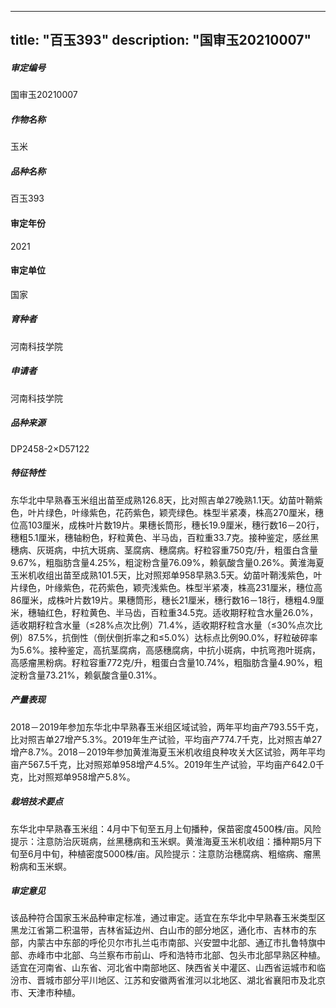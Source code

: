 
---
title: "百玉393"
description: "国审玉20210007"
---
##### 审定编号 
国审玉20210007

##### 作物名称
玉米

##### 品种名称
百玉393

#### 审定年份
2021	

#### 审定单位
国家

##### 育种者
河南科技学院

##### 申请者
河南科技学院

##### 品种来源
DP2458-2×D57122

##### 特征特性
东华北中早熟春玉米组出苗至成熟126.8天，比对照吉单27晚熟1.1天。幼苗叶鞘紫色，叶片绿色，叶缘紫色，花药紫色，颖壳绿色。株型半紧凑，株高270厘米，穗位高103厘米，成株叶片数19片。果穗长筒形，穗长19.9厘米，穗行数16－20行，穗粗5.1厘米，穗轴粉色，籽粒黄色、半马齿，百粒重33.7克。接种鉴定，感丝黑穗病、灰斑病，中抗大斑病、茎腐病、穗腐病。籽粒容重750克/升，粗蛋白含量9.67%，粗脂肪含量4.25%，粗淀粉含量76.09%，赖氨酸含量0.26%。黄淮海夏玉米机收组出苗至成熟101.5天，比对照郑单958早熟3.5天。幼苗叶鞘浅紫色，叶片绿色，叶缘紫色，花药紫色，颖壳浅紫色。株型半紧凑，株高231厘米，穗位高86厘米，成株叶片数19片。果穗筒形，穗长21厘米，穗行数16－18行，穗粗4.9厘米，穗轴红色，籽粒黄色、半马齿，百粒重34.5克。适收期籽粒含水量26.0%，适收期籽粒含水量（≤28%点次比例）71.4%，适收期籽粒含水量（≤30%点次比例）87.5%，抗倒性（倒伏倒折率之和≤5.0%）达标点比例90.0%，籽粒破碎率为5.6%。接种鉴定，高抗茎腐病，高感穗腐病，中抗小斑病，中抗弯孢叶斑病，高感瘤黑粉病。籽粒容重772克/升，粗蛋白含量10.74%，粗脂肪含量4.90%，粗淀粉含量73.21%，赖氨酸含量0.31%。

##### 产量表现
2018－2019年参加东华北中早熟春玉米组区域试验，两年平均亩产793.55千克，比对照吉单27增产5.3%。2019年生产试验，平均亩产774.7千克，比对照吉单27增产8.7%。2018－2019年参加黄淮海夏玉米机收组良种攻关大区试验，两年平均亩产567.5千克，比对照郑单958增产4.5%。2019年生产试验，平均亩产642.0千克，比对照郑单958增产5.8%。

##### 栽培技术要点
东华北中早熟春玉米组：4月中下旬至五月上旬播种，保苗密度4500株/亩。风险提示：注意防治灰斑病，丝黑穗病和玉米螟。黄淮海夏玉米机收组：播种期5月下旬至6月中旬，种植密度5000株/亩。风险提示：注意防治穗腐病、粗缩病、瘤黑粉病和玉米螟。

##### 审定意见
该品种符合国家玉米品种审定标准，通过审定。适宜在东华北中早熟春玉米类型区黑龙江省第二积温带，吉林省延边州、白山市的部分地区，通化市、吉林市的东部，内蒙古中东部的呼伦贝尔市扎兰屯市南部、兴安盟中北部、通辽市扎鲁特旗中部、赤峰市中北部、乌兰察布市前山、呼和浩特市北部、包头市北部早熟区种植。适宜在河南省、山东省、河北省中南部地区、陕西省关中灌区、山西省运城市和临汾市、晋城市部分平川地区、江苏和安徽两省淮河以北地区、湖北省襄阳市及北京市、天津市种植。


